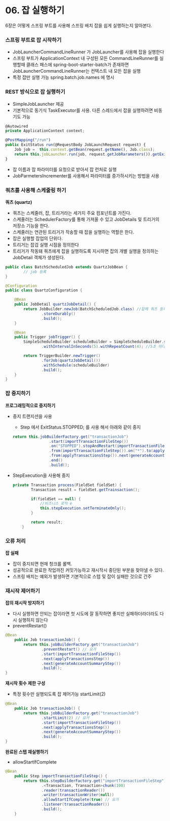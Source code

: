 # 06. 잡 실행하기
6장은 어떻게 스프링 부트를 사용해 스프링 배치 잡을 쉽게 실행하는지 알아본다.

### 스프링 부트로 잡 시작하기

- JobLauncherCommandLineRunner 가 JobLauncher를 사용해 잡을 실행한다
- 스프링 부트가 ApplicationContext 내 구성된 모든 CommandLineRunner를 실행할때 클래스 패스에 spring-boot-starter-batch가 존재하면 JobLauncherCommandLineRunner는 컨텍스트 내 모든 잡을 실행
- 특정 잡만 실행 가능 spring.batch.job.names 에 명시

### REST 방식으로 잡 실행하기

- SimpleJobLauncher 제공
- 기본적으로  동기식 TaskExecutor를 사용. 다른 스레드에서 잡을 실행하려면 비동기도 가능

```jsx
@Autowired
private ApplicationContext context;

@PostMapping("/run")
public ExitStatus run(@RequestBody JobLaunchRequest request) {
	Job job =  this.context.getBean(request.getName(), Job.class);
	return this.jobLauncher.run(job, request.getJobRarameters()).getExitStatus();
}
```

- 잡 이름과 잡 파라미터를 요청으로 받아서 잡 런처로 실행
- JobParmetersIncrementer를 사용해서 파라미터를 증가하시키는 방법을 사용

### 쿼츠를 사용해 스케줄링 하기

**쿼츠 (quartz)**

- 쿼츠는 스케줄러, 잡, 트리거라는 세가지 주요 컴포넌트를 가진다.
- 스케줄러는 SchedulerFactory를 통해 가져올 수 있고 JobDetails 및 트리거의 저장소 기능을 한다.
- 스케줄러는 연관된 트리거가 작송할 때 잡을 실행하는 역할은 한다.
- 잡은 실행할 잡업의 단위다.
- 트리거는 잡겁 실행 시점을 정의한다
- 트리거가 작동돼 쿼츠에게 잡을 실행하도록 지시하면 잡의 개별 실행을 정의하는 JobDetail 객체가 생성된다.

```java
public class BatchScheduledJob extends QuartzJobBean {
		// job 등록
}

@Configuration
public class QuartzConfiguration {

	@Bean
	public JobDetail quartzJobDetail() {
		return JobBuilder.newJob(BatchScheduledJob.class) //잡에 쿼츠 등록
				.storeDurably()
				.build();
	}

	@Bean
	public Trigger jobTrigger() {
		SimpleScheduleBuilder scheduleBuilder = SimpleScheduleBuilder.simpleSchedule()
				.withIntervalInSeconds(5).withRepeatCount(4); //5초 마다 잡을 기동해 최초 한 번 수행 후 4번 반복 (총 5회)

		return TriggerBuilder.newTrigger()
				.forJob(quartzJobDetail())
				.withSchedule(scheduleBuilder)
				.build();
	}
}
```

### 잡 중지하기

**프로그래밍적으로 중지하기**

- 중지 트랜지션을 사용
    - Step 에서 ExitStatus.STOPPED; 를 사용 해서 아래와 같이 중지

    ```java
    return this.jobBuilderFactory.get("transactionJob")
    				.start(importTransactionFileStep())
    				.on("STOPPED").stopAndRestart(importTransactionFileStep())
    				.from(importTransactionFileStep()).on("*").to(applyTransactionsStep())
    				.from(applyTransactionsStep()).next(generateAccountSummaryStep())
    				.end()
    				.build();
    ```

- StepExecution을 사용해 중지

    ```java
    private Transaction process(FieldSet fieldSet) {
    		Transaction result = fieldSet.getTrainsaction();

    		if(fieldSet == null) {
    			//비즈니스 로직 e			
    			this.stepExecution.setTerminateOnly();
    		}

    		return result;
    	}
    ```

### 오류 처리

**잡 실패**

- 잡이 중지되면 현재 청크를 롤백.
- 성공적으로 완료한 작업까진 커밋가능하고 재시작시 중단된 부분을 찾아낼 수 있다.
- 스프링 배치는 예외가 발생하면 기본적으로 스텝 및 잡이 실패한 것으로 간주

### **재시작 제어하기**

**잡의 재시작 방지하기**

- 다시 실행하면 안되는 잡이라면 첫 시도에 잘 동작하면 좋지만 실패하더라더라도 다시 실행하지 않는다
- preventRestart()

```java
@Bean
	public Job transactionJob() {
		return this.jobBuilderFactory.get("transactionJob")
				.preventRestart() // 요거
				.start(importTransactionFileStep())
				.next(applyTransactionsStep())
				.next(generateAccountSummaryStep())
				.build();
}
```

**재시작 횟수 제한 구성**

- 특정 횟수만 실행되도록 잡 제어가능 startLimit(2)

```java
@Bean
	public Job transactionJob() {
		return this.jobBuilderFactory.get("transactionJob")
				.startLimit(2) // 요거
				.start(importTransactionFileStep())
				.next(applyTransactionsStep())
				.next(generateAccountSummaryStep())
				.build();
}
```

**완료된 스텝 재실행하기**

- allowStartIfComplete

```java
@Bean
	public Step importTransactionFileStep() {
		return this.stepBuilderFactory.get("importTransactionFileStep")
				.<Transaction, Transaction>chunk(100)
				.reader(transactionReader())
				.writer(transactionWriter(null))
				.allowStartIfComplete(true) // 요거
				.listener(transactionReader())
				.build();
	}
```